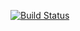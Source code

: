 [![Build Status](https://travis-ci.com/nwabisadlokweni/waiter-webapp.svg?branch=main)](https://travis-ci.com/nwabisadlokweni/waiter-webapp)